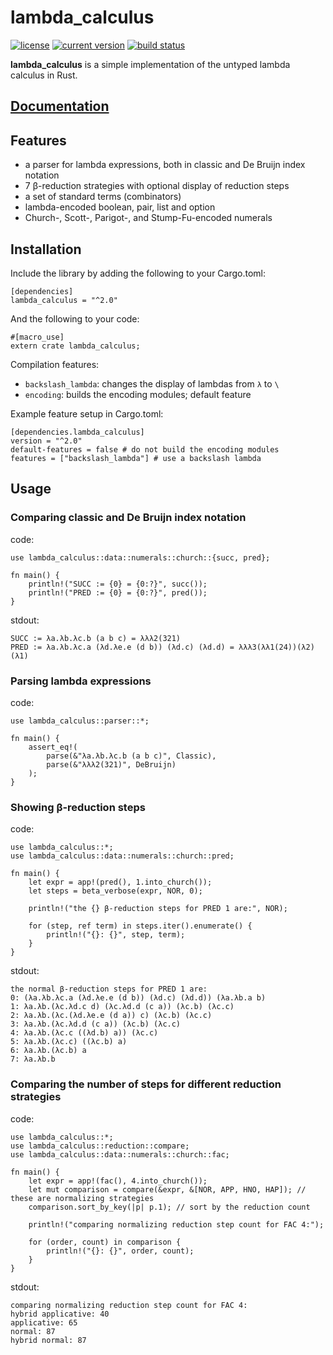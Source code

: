 # lambda_calculus
[![license](https://img.shields.io/badge/license-CC0-blue.svg)](https://creativecommons.org/publicdomain/zero/1.0/)
[![current version](https://img.shields.io/crates/v/lambda_calculus.svg)](https://crates.io/crates/lambda_calculus)
[![build status](https://api.travis-ci.org/ljedrz/lambda_calculus.svg?branch=master)](https://travis-ci.org/ljedrz/lambda_calculus)

**lambda_calculus** is a simple implementation of the untyped lambda calculus in Rust.

## [Documentation](https://docs.rs/lambda_calculus)

## Features

- a parser for lambda expressions, both in classic and De Bruijn index notation
- 7 β-reduction strategies with optional display of reduction steps
- a set of standard terms (combinators)
- lambda-encoded boolean, pair, list and option
- Church-, Scott-, Parigot-, and Stump-Fu-encoded numerals

## Installation

Include the library by adding the following to your Cargo.toml:
```
[dependencies]
lambda_calculus = "^2.0"
```

And the following to your code:
```
#[macro_use]
extern crate lambda_calculus;
```

Compilation features:
- `backslash_lambda`: changes the display of lambdas from `λ` to `\`
- `encoding`: builds the encoding modules; default feature

Example feature setup in Cargo.toml:
```
[dependencies.lambda_calculus]
version = "^2.0"
default-features = false # do not build the encoding modules
features = ["backslash_lambda"] # use a backslash lambda
```

## Usage

### Comparing classic and De Bruijn index notation

code:
```
use lambda_calculus::data::numerals::church::{succ, pred};

fn main() {
    println!("SUCC := {0} = {0:?}", succ());
    println!("PRED := {0} = {0:?}", pred());
}
```
stdout:
```
SUCC := λa.λb.λc.b (a b c) = λλλ2(321)
PRED := λa.λb.λc.a (λd.λe.e (d b)) (λd.c) (λd.d) = λλλ3(λλ1(24))(λ2)(λ1)
```

### Parsing lambda expressions

code:
```
use lambda_calculus::parser::*;

fn main() {
    assert_eq!(
        parse(&"λa.λb.λc.b (a b c)", Classic),
        parse(&"λλλ2(321)", DeBruijn)
    );
}
```

### Showing β-reduction steps

code:
```
use lambda_calculus::*;
use lambda_calculus::data::numerals::church::pred;

fn main() {
    let expr = app!(pred(), 1.into_church());
    let steps = beta_verbose(expr, NOR, 0);

    println!("the {} β-reduction steps for PRED 1 are:", NOR);

    for (step, ref term) in steps.iter().enumerate() {
        println!("{}: {}", step, term);
    }
}
```
stdout:
```
the normal β-reduction steps for PRED 1 are:
0: (λa.λb.λc.a (λd.λe.e (d b)) (λd.c) (λd.d)) (λa.λb.a b)
1: λa.λb.(λc.λd.c d) (λc.λd.d (c a)) (λc.b) (λc.c)
2: λa.λb.(λc.(λd.λe.e (d a)) c) (λc.b) (λc.c)
3: λa.λb.(λc.λd.d (c a)) (λc.b) (λc.c)
4: λa.λb.(λc.c ((λd.b) a)) (λc.c)
5: λa.λb.(λc.c) ((λc.b) a)
6: λa.λb.(λc.b) a
7: λa.λb.b
```

### Comparing the number of steps for different reduction strategies

code:
```
use lambda_calculus::*;
use lambda_calculus::reduction::compare;
use lambda_calculus::data::numerals::church::fac;

fn main() {
    let expr = app!(fac(), 4.into_church());
    let mut comparison = compare(&expr, &[NOR, APP, HNO, HAP]); // these are normalizing strategies
    comparison.sort_by_key(|p| p.1); // sort by the reduction count

    println!("comparing normalizing reduction step count for FAC 4:");

    for (order, count) in comparison {
        println!("{}: {}", order, count);
    }
}
```
stdout:
```
comparing normalizing reduction step count for FAC 4:
hybrid applicative: 40
applicative: 65
normal: 87
hybrid normal: 87
```
